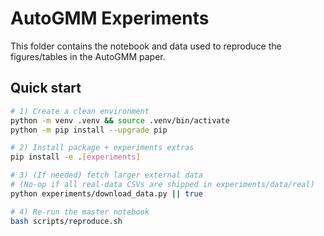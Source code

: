 # AutoGMM Experiments

This folder contains the notebook and data used to reproduce the figures/tables in the AutoGMM paper.

## Quick start

```bash
# 1) Create a clean environment
python -m venv .venv && source .venv/bin/activate
python -m pip install --upgrade pip

# 2) Install package + experiments extras
pip install -e .[experiments]

# 3) (If needed) fetch larger external data
# (No-op if all real-data CSVs are shipped in experiments/data/real)
python experiments/download_data.py || true

# 4) Re-run the master notebook
bash scripts/reproduce.sh
